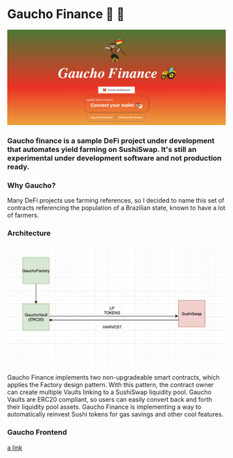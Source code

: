 # Gaucho Finance 🚜 🚜

![alt text](https://github.com/pedrobergamini/gaucho-contracts/blob/master/gauchointerface.png?raw=true)

### Gaucho finance is a sample DeFi project under development that automates yield farming on SushiSwap. It's still an experimental under development software and not production ready.

### Why Gaucho?
Many DeFi projects use farming references, so I decided to name this set of contracts referencing the population of a Brazilian state, known to have a lot of farmers.

### Architecture

![alt text](https://github.com/pedrobergamini/gaucho-contracts/blob/master/gaucho-architecture.png?raw=true)

Gaucho Finance implements two non-upgradeable smart contracts, which applies the Factory design pattern. With this pattern, the contract owner can create multiple Vaults linking to a SushiSwap liquidity pool. Gaucho Vaults are ERC20 compliant, so users can easily convert back and forth their liquidity pool assets. Gaucho Finance is implementing a way to automatically reinvest Sushi tokens for gas savings and other cool features.

### Gaucho Frontend

[a link](https://github.com/pedrobergamini/gaucho-interface)